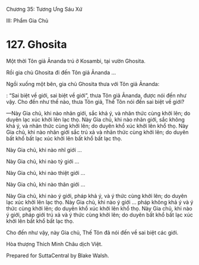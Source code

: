  

Chương 35: Tương Ưng Sáu Xứ

III: Phẩm Gia Chủ

# 127\. Ghosita

Một thời Tôn giả Ānanda trú ở Kosambi, tại vườn Ghosita.

Rồi gia chủ Ghosita đi đến Tôn giả Ānanda …

Ngồi xuống một bên, gia chủ Ghosita thưa với Tôn giả Ānanda:

: “Sai biệt về giới, sai biệt về giới”, thưa Tôn giả Ānanda, được nói đến như vậy. Cho đến như thế nào, thưa Tôn giả, Thế Tôn nói đến sai biệt về giới?

—Này Gia chủ, khi nào nhãn giới, sắc khả ý, và nhãn thức cùng khởi lên; do duyên lạc xúc khởi lên lạc thọ. Này Gia chủ, khi nào nhãn giới, sắc không khả ý, và nhãn thức cùng khởi lên; do duyên khổ xúc khởi lên khổ thọ. Này Gia chủ, khi nào nhãn giới sắc trú xả và nhãn thức cùng khởi lên; do duyên bất khổ bất lạc xúc khởi lên bất khổ bất lạc thọ.

Này Gia chủ, khi nào nhĩ giới …

Này Gia chủ, khi nào tỷ giới …

Này Gia chủ, khi nào thiệt giới …

Này Gia chủ, khi nào thân giới …

Này Gia chủ, khi nào ý giới, pháp khả ý, và ý thức cùng khởi lên; do duyên lạc xúc khởi lên lạc thọ. Này Gia chủ, khi nào ý giới … pháp không khả ý và ý thức cùng khởi lên; do duyên khổ xúc khởi lên khổ thọ. Này Gia chủ, khi nào ý giới, pháp giới trú xả và ý thức cùng khởi lên; do duyên bất khổ bất lạc xúc khởi lên bất khổ bất lạc thọ.

Cho đến như vậy, này Gia chủ, Thế Tôn đã nói đến về sai biệt các giới.

Hòa thượng Thích Minh Châu dịch Việt.

Prepared for SuttaCentral by Blake Walsh.